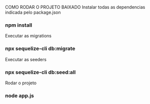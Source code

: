COMO RODAR O PROJETO BAIXADO
Instalar todas as dependencias indicada pelo package.json
### npm install

Executar as migrations
### npx sequelize-cli db:migrate

Executar as seeders
### npx sequelize-cli db:seed:all

Rodar o projeto
### node app.js

